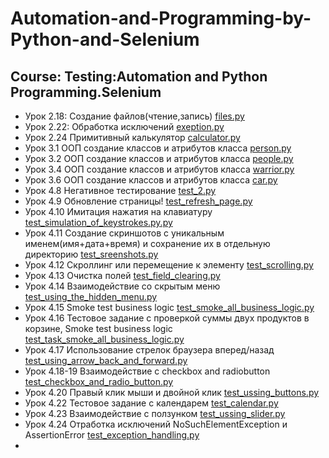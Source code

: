 # Automation-and-Programming-by-Python-and-Selenium
## Course: Testing:Automation and Python Programming.Selenium

- Урок 2.18: Создание файлов(чтение,запись) [files.py](https://github.com/lambotik/Automation-and-Programming-by-Python-and-Selenium/blob/main/files.py)
- Урок 2.22: Обработка исключений [exeption.py](https://github.com/lambotik/Automation-and-Programming-by-Python-and-Selenium/blob/main/exeption.py)
- Урок 2.24 Примитивный калькулятор [calculator.py](https://github.com/lambotik/Automation-and-Programming-by-Python-and-Selenium/blob/main/calculator.py)
- Урок 3.1 ООП создание классов и атрибутов класса [person.py](https://github.com/lambotik/Automation-and-Programming-by-Python-and-Selenium/blob/main/person.py)
- Урок 3.2 ООП создание классов и атрибутов класса [people.py](https://github.com/lambotik/Automation-and-Programming-by-Python-and-Selenium/blob/main/people.py)
- Урок 3.4 ООП создание классов и атрибутов класса [warrior.py](https://github.com/lambotik/Automation-and-Programming-by-Python-and-Selenium/blob/main/warrior.py)
- Урок 3.6 ООП создание классов и атрибутов класса [car.py](https://github.com/lambotik/Automation-and-Programming-by-Python-and-Selenium/blob/main/car.py)
- Урок 4.8 Негативное тестирование [test_2.py](https://github.com/lambotik/Automation-and-Programming-by-Python-and-Selenium/blob/main/python_selenium/test_2.py)
- Урок 4.9 Обновление страницы! [test_refresh_page.py](https://github.com/lambotik/Automation-and-Programming-by-Python-and-Selenium/blob/main/python_selenium/test_refresh_page.py)
- Урок 4.10 Имитация нажатия на клавиатуру [test_simulation_of_keystrokes.py.py](https://github.com/lambotik/Automation-and-Programming-by-Python-and-Selenium/blob/main/python_selenium/test_simulation_of_keystrokes.py)
- Урок 4.11 Создание скриншотов с уникальным именем(имя+дата+время) и сохранение их в отдельную директорию [test_sreenshots.py](https://github.com/lambotik/Automation-and-Programming-by-Python-and-Selenium/blob/main/python_selenium/test_sreenshots.py)
- Урок 4.12 Скроллинг или перемещение к элементу [test_scrolling.py](https://github.com/lambotik/Automation-and-Programming-by-Python-and-Selenium/blob/main/python_selenium/test_scrolling.py)
- Урок 4.13 Очистка полей [test_field_clearing.py](https://github.com/lambotik/Automation-and-Programming-by-Python-and-Selenium/blob/main/python_selenium/test_field_clearing.py)
- Урок 4.14 Взаимодействие со скрытым меню [test_using_the_hidden_menu.py](https://github.com/lambotik/Automation-and-Programming-by-Python-and-Selenium/blob/main/python_selenium/test_using_the_hidden_menu.py)
- Урок 4.15 Smoke test business logic [test_smoke_all_business_logic.py](https://github.com/lambotik/Automation-and-Programming-by-Python-and-Selenium/blob/main/python_selenium/test_smoke_all_business_logic.py)
- Урок 4.16 Тестовое задание с проверкой суммы двух продуктов в корзине, Smoke test business logic [test_task_smoke_all_business_logic.py](https://github.com/lambotik/Automation-and-Programming-by-Python-and-Selenium/blob/main/python_selenium/test_task_smoke_all_business_logic.py)
- Урок 4.17 Использование стрелок браузера вперед/назад [test_using_arrow_back_and_forward.py](https://github.com/lambotik/Automation-and-Programming-by-Python-and-Selenium/blob/main/python_selenium/test_using_arrow_back_and_forward.py)
- Урок 4.18-19 Взаимодействие с checkbox and radiobutton [test_checkbox_and_radio_button.py](https://github.com/lambotik/Automation-and-Programming-by-Python-and-Selenium/blob/main/python_selenium/test_checkbox_and_radio_button.py)
- Урок 4.20 Правый клик мыши и двойной клик [test_ussing_buttons.py](https://github.com/lambotik/Automation-and-Programming-by-Python-and-Selenium/blob/main/python_selenium/test_ussing_buttons.py)
- Урок 4.22 Тестовое задание с календарем [test_calendar.py]()
- Урок 4.23 Взаимодействие с ползунком [test_ussing_slider.py]()
- Урок 4.24 Отработка исключений NoSuchElementException и AssertionError [test_exception_handling.py]()
- 

